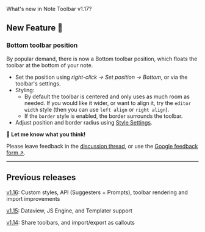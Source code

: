What's new in Note Toolbar v1.17?

## New Feature 🎉

### Bottom toolbar position

By popular demand, there is now a Bottom toolbar position, which floats the toolbar at the bottom of your note.

- Set the position using _right-click → Set position → Bottom_, or via the toolbar's settings.
- Styling:
  - By default the toolbar is centered and only uses as much room as needed. If you would like it wider, or want to align it, try the `editor width` style (then you can use `left align` or `right align`).
  - If the `border` style is enabled, the border surrounds the toolbar.
- Adjust position and border radius using [Style Settings](https://github.com/chrisgurney/obsidian-note-toolbar/wiki/Style-Settings-plugin-support).

**💬 Let me know what you think!**

Please leave feedback in the [discussion thread](https://github.com/chrisgurney/obsidian-note-toolbar/discussions/218), or use the [Google feedback form ↗](https://docs.google.com/forms/d/e/1FAIpQLSeVWHVnookJr8HVQywk5TwupU-p7vkRkSt83Q5jscR6VwpZEQ/viewform?usp=sf_link).

---

## Previous releases

[v1.16](https://github.com/chrisgurney/obsidian-note-toolbar/releases/tag/1.16.0): Custom styles, API (Suggesters + Prompts), toolbar rendering and import improvements

[v1.15](https://github.com/chrisgurney/obsidian-note-toolbar/releases/tag/1.15.0): Dataview, JS Engine, and Templater support

[v1.14](https://github.com/chrisgurney/obsidian-note-toolbar/releases/tag/1.14.0): Share toolbars, and import/export as callouts